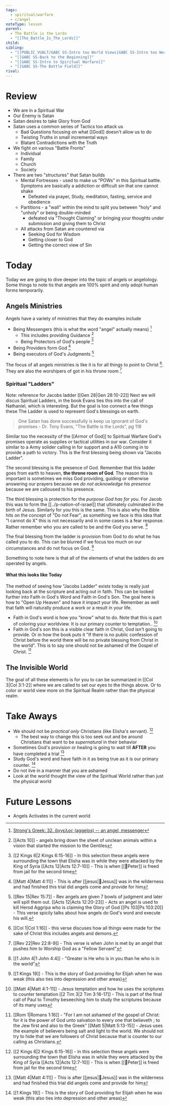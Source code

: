 ```yaml
---
tags:
  - spiritual/warfare
  - c/angel
noteType: lesson
parent:
  - The Battle is the Lords
  - "[[The_Battle_Is_The_Lords]]"
child:
sibling:
  - "[[PUBLIC_VUALT/GABC SS-Intro too World Views|GABC SS-Intro too World Views]]"
  - "[[GABC SS-Back to the Beginning]]"
  - "[[GABC SS-Intro to Spiritual Warfare]]"
  - "[[GABC SS-The Battle Field]]"
rival:
---
```

# Review
- We are in a Spiritual War
- Our Enemy is Satan
- Satan desires to take Glory from God
- Satan uses a common series of Tactics too attack us
    - Bad Questions focusing on what [[God]] doesn't allow us to do
    - Twisting Truths in small incremental ways
    - Blatant Contradictions with the Truth
- We fight on various "Battle Fronts"
    - Individual
    - Family
    - Church
    - Society
- There are two "structures" that Satan builds
    - Mental Fortresses - used to make us "POWs" in this Spiritual battle. Symptoms are basically a addiction or difficult sin that one cannot shake
        - Defeated via prayer, Study, meditation, fasting, service and obedience
    - Partitions - a "wall" within the mind to split you between "holy" and "unholy" or being double-minded
        - defeated via "Thought Claiming" or bringing your thoughts under submission and giving them to Christ
    - All attacks from Satan are countered via
        - Seeking God for Wisdom
        - Getting closer to God
        - Getting the correct view of Sin

# Today

Today we are going to dive deeper into the topic of angels or angelology. Some things to note tis that angels are 100% spirit and only adopt human forms temporarily.
## Angels Ministries
Angels have a variety of ministries that they do examples include
- Being Messengers (this is what the word "angel" actually means) [^s1]
    - This includes providing Guidance [^b5]
    - Being Protectors of God's people [^b1]
- Being Providers form God [^b3]
- Being executors of God's Judgments [^b4]

The focus of  all angels ministries is like it is for all things to point to Christ [^b10]. They are also the worshipers of got in his throne room [^b11]

[^s1]: [Strong's Greek: 32. ἄγγελος (aggelos) -- an angel, messenger](https://biblehub.com/greek/32.htm)
[^b1]: [[2 Kings 6|2 Kings 6:15-16]] - In this selection these angels were surrounding the town that Elisha was in while they were attacked by the King of Syria
  [[Acts 12|Acts 12:7-10]] - This is when [[🧑Peter]] is freed from jail for the second time
[^b3]: [[Matt 4|Matt 4:11]] - This is after [[jesus|👼Jesus]] was in the wilderness and had finished this trial did angels come and provide for him
[^b4]: [[Rev 15|Rev 15:7]] - Rev angels are given 7 bowls of judgment and later will spill them out. 
   [[Acts 12|Acts 12:20-23]] - Acts an angel is used to kill Herod Aggripa who is claiming the Glory of God
   [[Ps 103|Ps 103:20]] - This verse spicily talks about how angels do God's word and execute his will.
[^b5]: [[Acts 10]] - angels bring down the sheet of unclean animals within a vision that started the mission to the Gentiles 
[^b10]: [[Col 1|Col 1:16]] - this verse discuses how all things were made for the sake of Christ this includes angels and demons.
[^b11]: [[Rev 22|Rev 22:8-9]] - This verse is when John is met by an angel that pushes him to Worship God as a "Fellow Servant"
### Spiritual "Ladders"
Note: reference for Jacobs ladder [[Gen 28|Gen 28:10-22]]
Next we will discus Spiritual Ladders, in the book Evans ties this into the call of Nathaniel, which is interesting. But the goal is too connect a few things these The Ladder is used to represent God's blessings on earth. 

> One  Satan has done successfully is keep us ignorant of God's promises
\- Dr. Tony Evans, "The Battle is the Lords", pg 118

Similar too the necessity of the [[Armor of God]] to Spiritual Warfare God's promises operate as supplies or tactical utilities in our war. Consider it similar to a Army solider calling in for support and a A10 coming in to provide a path to victory. This is the first blessing being shown via "Jacobs Ladder".

The second blessing is the presence of God. Remember that this ladder goes from earth to heaven, **the throne room of God**. The reason this is important is sometimes we miss God providing, guiding or otherwise answering our prayers because we *do not acknowledge his presence* because we are calloused to his presence.

The third blessing is protection for the *purpose God has for you*. For Jacob this was to form the [[../p-nation-of-israel]] that ultimately culminated in the birth of Jesus.  Similarly for you this is the same. This is  also why the Bible hits on the concept of "Do not Fear", as something we face is this idea that "I cannot do X" this is not necessarily and in some cases is a fear response. Rather remember who you are called to be and the God you serve. [^b6]

The final blessing from the ladder is provision from God to do what he has called you to do. This can be blurred if we focus too much on our circumstances and do not focus on God. [^b7] 


Something to note here is that all of the elements of what the ladders do are operated by angels.

[^b6]: [[1 John 4|1 John 4:4]] - "Greater is He who is in you than he who is in the world"
[^b7]: [[1 Kings 19]] - This is the story of God providing for Elijah when he was weak (this also ties into depression and other areas)

#### What this looks like Today
The method of seeing how "Jacobs Ladder" exists today is really just looking back at the scripture and acting out in faith. This can be looked further into Faith in God's Word and Faith in God's Son. The goal here is how to "Open Up Heaven" and have it impact your life. Remember as well that faith will naturally produce a work or a result in your life.
- Faith in God's word is how you "know" what to do. Note that this is part of coloring your worldview. It is our primary counter to temptation.. [^b8]
- Faith in God's son this is a visible clear faith in Christ, God isn't going to provide. Or in how the book puts it "If there is no public confession of Christ before the world there will be no private blessing from Christ in the world". This is to say one should not be ashamed of the Gospel of Christ. [^b9]


[^b8]: [[Matt 4|Matt 4:1-11]] - Jesus temptation and how he uses the scriptures to counter temptation
  [[2 Tim 3|2 Tim 3:16-17]] - This is part of the final call of Paul to Timothy beseeching him to study the scriptures because of its many uses
  [^b9]: [[Rom 1|Romans 1:16]] - "For I am not ashamed of the gospel of Christ: for it is the power of God unto salvation to every one that believeth ; to the Jew first and also to the Greek"
    [[Matt 5|Matt 5:13-15]] - Jesus uses the example of believers being salt and light to the world. We should not try to hide that we are followers of Christ because that is counter to our calling as Christians.

##  The Invisible World
The goal of all these elements is for you to  can be summarized in [[Col 3|Col 3:1-2]] where we are called to set our eyes to the things above. Or to color or world view more on the Spiritual Realm rather than the physical realm.
# Take Aways
- We should not be *practical only* Christians (like Elisha's servant). [^b1]
    - The best way to change this is too seek out and be around Christians that want to be *supernatural* in their behavior
- Sometimes God's provision or healing is going to wait till **AFTER** you have completed a trial [^b3]
- Study God's word and have faith in it as being true as it is our primary counter. [^b7]
- Do not live in a manner that you are ashamed 
- Look at the world thought the view of the Spiritual World rather than just the physical world


# Future Lessons
- Angels Activates in the current world
